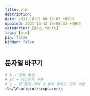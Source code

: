 ```yaml
---
title: vim
description:
date: 2021-10-01 08:18:07 +0900
updated: 2021-10-13 16:58:33 +0900
categories: [dev, tools]
tags: [vim]
pin: false
hidden: false
---
```


## 문자열 바꾸기

```sh
# % → 전체 파일
# \C → 대소문자 구분
# g → 한 줄에 여러 개 일치 항목도 모두 바꿈
:%s/\C<origin>/<replace>/g
```

